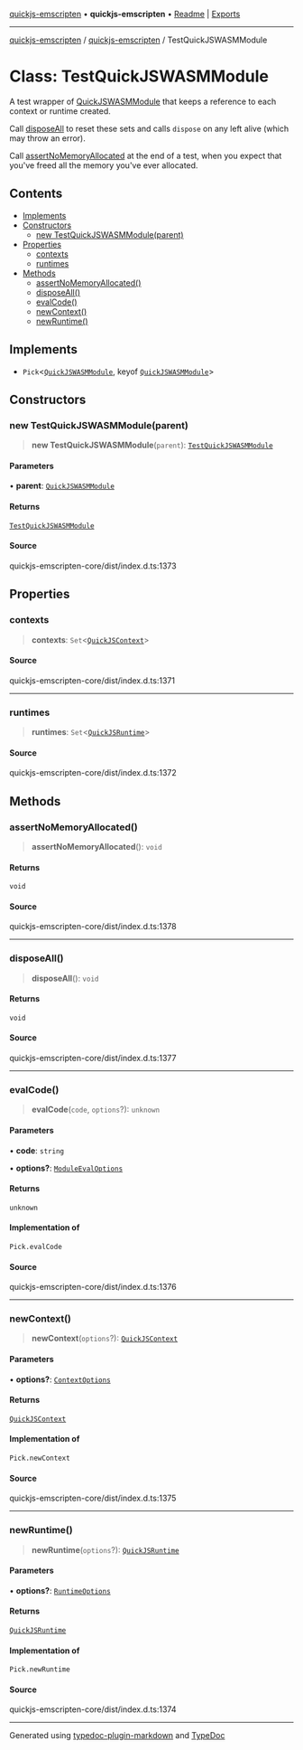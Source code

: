 [quickjs-emscripten](../../packages.md) • **quickjs-emscripten** • [Readme](../README.md) \| [Exports](../exports.md)

***

[quickjs-emscripten](../../packages.md) / [quickjs-emscripten](../exports.md) / TestQuickJSWASMModule

# Class: TestQuickJSWASMModule

A test wrapper of [QuickJSWASMModule](QuickJSWASMModule.md) that keeps a reference to each
context or runtime created.

Call [disposeAll](TestQuickJSWASMModule.md#disposeall) to reset these sets and calls `dispose` on any left alive
(which may throw an error).

Call [assertNoMemoryAllocated](TestQuickJSWASMModule.md#assertnomemoryallocated) at the end of a test, when you expect that you've
freed all the memory you've ever allocated.

## Contents

- [Implements](TestQuickJSWASMModule.md#implements)
- [Constructors](TestQuickJSWASMModule.md#constructors)
  - [new TestQuickJSWASMModule(parent)](TestQuickJSWASMModule.md#new-testquickjswasmmoduleparent)
- [Properties](TestQuickJSWASMModule.md#properties)
  - [contexts](TestQuickJSWASMModule.md#contexts)
  - [runtimes](TestQuickJSWASMModule.md#runtimes)
- [Methods](TestQuickJSWASMModule.md#methods)
  - [assertNoMemoryAllocated()](TestQuickJSWASMModule.md#assertnomemoryallocated)
  - [disposeAll()](TestQuickJSWASMModule.md#disposeall)
  - [evalCode()](TestQuickJSWASMModule.md#evalcode)
  - [newContext()](TestQuickJSWASMModule.md#newcontext)
  - [newRuntime()](TestQuickJSWASMModule.md#newruntime)

## Implements

- `Pick`\<[`QuickJSWASMModule`](QuickJSWASMModule.md), keyof [`QuickJSWASMModule`](QuickJSWASMModule.md)\>

## Constructors

### new TestQuickJSWASMModule(parent)

> **new TestQuickJSWASMModule**(`parent`): [`TestQuickJSWASMModule`](TestQuickJSWASMModule.md)

#### Parameters

• **parent**: [`QuickJSWASMModule`](QuickJSWASMModule.md)

#### Returns

[`TestQuickJSWASMModule`](TestQuickJSWASMModule.md)

#### Source

quickjs-emscripten-core/dist/index.d.ts:1373

## Properties

### contexts

> **contexts**: `Set`\<[`QuickJSContext`](QuickJSContext.md)\>

#### Source

quickjs-emscripten-core/dist/index.d.ts:1371

***

### runtimes

> **runtimes**: `Set`\<[`QuickJSRuntime`](QuickJSRuntime.md)\>

#### Source

quickjs-emscripten-core/dist/index.d.ts:1372

## Methods

### assertNoMemoryAllocated()

> **assertNoMemoryAllocated**(): `void`

#### Returns

`void`

#### Source

quickjs-emscripten-core/dist/index.d.ts:1378

***

### disposeAll()

> **disposeAll**(): `void`

#### Returns

`void`

#### Source

quickjs-emscripten-core/dist/index.d.ts:1377

***

### evalCode()

> **evalCode**(`code`, `options`?): `unknown`

#### Parameters

• **code**: `string`

• **options?**: [`ModuleEvalOptions`](../interfaces/ModuleEvalOptions.md)

#### Returns

`unknown`

#### Implementation of

`Pick.evalCode`

#### Source

quickjs-emscripten-core/dist/index.d.ts:1376

***

### newContext()

> **newContext**(`options`?): [`QuickJSContext`](QuickJSContext.md)

#### Parameters

• **options?**: [`ContextOptions`](../interfaces/ContextOptions.md)

#### Returns

[`QuickJSContext`](QuickJSContext.md)

#### Implementation of

`Pick.newContext`

#### Source

quickjs-emscripten-core/dist/index.d.ts:1375

***

### newRuntime()

> **newRuntime**(`options`?): [`QuickJSRuntime`](QuickJSRuntime.md)

#### Parameters

• **options?**: [`RuntimeOptions`](../interfaces/RuntimeOptions.md)

#### Returns

[`QuickJSRuntime`](QuickJSRuntime.md)

#### Implementation of

`Pick.newRuntime`

#### Source

quickjs-emscripten-core/dist/index.d.ts:1374

***

Generated using [typedoc-plugin-markdown](https://www.npmjs.com/package/typedoc-plugin-markdown) and [TypeDoc](https://typedoc.org/)
